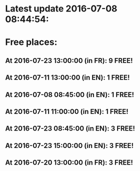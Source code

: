 # Latest update 2016-07-08 08:44:54:
# Free places:
## At 2016-07-23 13:00:00 (in FR): 9 FREE!
## At 2016-07-11 13:00:00 (in EN): 1 FREE!
## At 2016-07-08 08:45:00 (in EN): 1 FREE!
## At 2016-07-11 11:00:00 (in EN): 1 FREE!
## At 2016-07-23 08:45:00 (in EN): 3 FREE!
## At 2016-07-23 15:00:00 (in EN): 3 FREE!
## At 2016-07-20 13:00:00 (in FR): 3 FREE!
